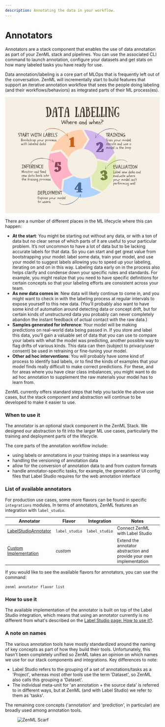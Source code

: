 ```yaml
---
description: Annotating the data in your workflow.
---
```


# Annotators

Annotators are a stack component that enables the use of data annotation as part of your ZenML stack and pipelines. You can use the associated CLI command to launch annotation, configure your datasets and get stats on how many labeled tasks you have ready for use.

Data annotation/labeling is a core part of MLOps that is frequently left out of the conversation. ZenML will incrementally start to build features that support an iterative annotation workflow that sees the people doing labeling (and their workflows/behaviors) as integrated parts of their ML process(es).

![When and where to annotate.](../../../.gitbook/assets/annotation-when-where.png)

There are a number of different places in the ML lifecycle where this can happen:

* **At the start**: You might be starting out without any data, or with a ton of data but no clear sense of which parts of it are useful to your particular problem. It’s not uncommon to have a lot of data but to be lacking accurate labels for that data. So you can start and get great value from bootstrapping your model: label some data, train your model, and use your model to suggest labels allowing you to speed up your labeling, iterating on and on in this way. Labeling data early on in the process also helps clarify and condense down your specific rules and standards. For example, you might realize that you need to have specific definitions for certain concepts so that your labeling efforts are consistent across your team.
* **As new data comes in**: New data will likely continue to come in, and you might want to check in with the labeling process at regular intervals to expose yourself to this new data. (You’ll probably also want to have some kind of automation around detecting data or concept drift, but for certain kinds of unstructured data you probably can never completely abandon the instant feedback of actual contact with the raw data.)
* **Samples generated for inference**: Your model will be making predictions on real-world data being passed in. If you store and label this data, you’ll gain a valuable set of data that you can use to compare your labels with what the model was predicting, another possible way to flag drifts of various kinds. This data can then (subject to privacy/user consent) be used in retraining or fine-tuning your model.
* **Other ad hoc interventions**: You will probably have some kind of process to identify bad labels, or to find the kinds of examples that your model finds really difficult to make correct predictions. For these, and for areas where you have clear class imbalances, you might want to do ad hoc annotation to supplement the raw materials your model has to learn from.

ZenML currently offers standard steps that help you tackle the above use cases, but the stack component and abstraction will continue to be developed to make it easier to use.

### When to use it

The annotator is an optional stack component in the ZenML Stack. We designed our abstraction to fit into the larger ML use cases, particularly the training and deployment parts of the lifecycle.

The core parts of the annotation workflow include:

* using labels or annotations in your training steps in a seamless way
* handling the versioning of annotation data
* allow for the conversion of annotation data to and from custom formats
* handle annotator-specific tasks, for example, the generation of UI config files that Label Studio requires for the web annotation interface

### List of available annotators

For production use cases, some more flavors can be found in specific `integrations` modules. In terms of annotators, ZenML features an integration with `label_studio`.

| Annotator                                | Flavor         | Integration    | Notes                                                                |
| ---------------------------------------- | -------------- | -------------- | -------------------------------------------------------------------- |
| [LabelStudioAnnotator](broken-reference) | `label_studio` | `label_studio` | Connect ZenML with Label Studio                                      |
| [Custom Implementation](custom.md)       | _custom_       |                | Extend the annotator abstraction and provide your own implementation |

If you would like to see the available flavors for annotators, you can use the command:

```shell
zenml annotator flavor list
```

### How to use it

The available implementation of the annotator is built on top of the Label Studio integration, which means that using an annotator currently is no different from what's described on the [Label Studio page: How to use it?](broken-reference).

### A note on names

The various annotation tools have mostly standardized around the naming of key concepts as part of how they build their tools. Unfortunately, this hasn't been completely unified so ZenML takes an opinion on which names we use for our stack components and integrations. Key differences to note:

* Label Studio refers to the grouping of a set of annotations/tasks as a 'Project', whereas most other tools use the term 'Dataset', so ZenML also calls this grouping a 'Dataset'.
* The individual meta-unit for 'an annotation + the source data' is referred to in different ways, but at ZenML (and with Label Studio) we refer to them as 'tasks'.

The remaining core concepts ('annotation' and 'prediction', in particular) are broadly used among annotation tools.

<figure><img src="https://static.scarf.sh/a.png?x-pxid=f0b4f458-0a54-4fcd-aa95-d5ee424815bc" alt="ZenML Scarf"><figcaption></figcaption></figure>
